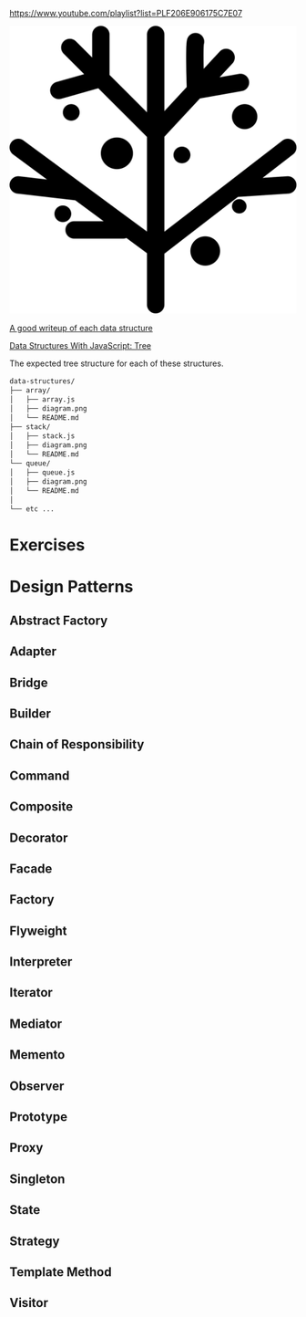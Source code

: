 https://www.youtube.com/playlist?list=PLF206E906175C7E07

<p align="center">
  <img src="https://raw.githubusercontent.com/mrpotatoes/computer-science-in-javascript/master/docs/Trie-Data-Structure-with-Strings-at-HiringLibrary-Com.png" alt="Awesome Cryptography">
</p>

<!-- - [Theory](#theory)
  - [Algorithms](#algorithms)
    - [Symmetric encryption](#symmetric-encryption)
    - [Asymmetric encryption](#asymmetric-encryption)
    - [Hash functions](#hash-functions)
  - [Articles](#articles)
  - [Books](#books)
  - [Courses](#courses)
- [Tools](#tools)
  - [Standalone](#standalone)
  - [Plugins](#plugins)
    - [Git](#git)
- [Resources](#resources)
  - [Blogs](#blogs)
  - [Mailing lists](#mailing-lists)
  - [Web-tools](#web-tools)
  - [Web-sites](#web-sites)
- [Contributing](#contributing)
- [License](#license)
- - - -->

[A good writeup of each data structure](https://blog.syncano.io/data-structures-in-javascript/)

[Data Structures With JavaScript: Tree](https://code.tutsplus.com/articles/data-structures-with-javascript-tree--cms-23393)

The expected tree structure for each of these structures.

```
data-structures/
├── array/
│   ├── array.js
│   ├── diagram.png
│   └── README.md
├── stack/
│   ├── stack.js
│   ├── diagram.png
│   └── README.md
└── queue/
│   ├── queue.js
│   ├── diagram.png
│   └── README.md
│
└── etc ...
```

# Exercises

# Design Patterns
## Abstract Factory
## Adapter
## Bridge
## Builder
## Chain of Responsibility
## Command
## Composite
## Decorator
## Facade
## Factory
## Flyweight
## Interpreter
## Iterator
## Mediator
## Memento
## Observer
## Prototype
## Proxy
## Singleton
## State
## Strategy
## Template Method
## Visitor
